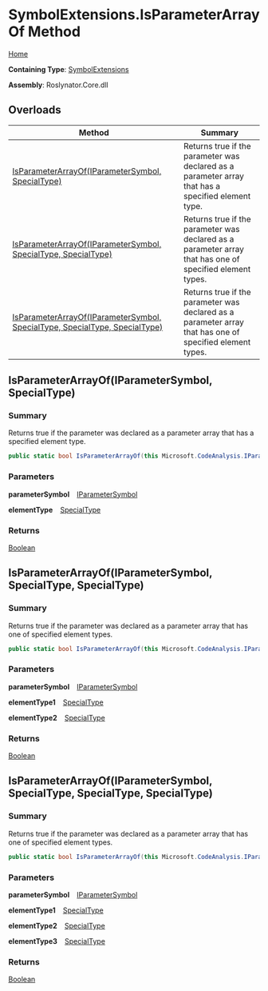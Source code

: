 # SymbolExtensions\.IsParameterArrayOf Method

[Home](../../../README.md)

**Containing Type**: [SymbolExtensions](../README.md)

**Assembly**: Roslynator\.Core\.dll

## Overloads

| Method | Summary |
| ------ | ------- |
| [IsParameterArrayOf(IParameterSymbol, SpecialType)](#Roslynator_SymbolExtensions_IsParameterArrayOf_Microsoft_CodeAnalysis_IParameterSymbol_Microsoft_CodeAnalysis_SpecialType_) | Returns true if the parameter was declared as a parameter array that has a specified element type\. |
| [IsParameterArrayOf(IParameterSymbol, SpecialType, SpecialType)](#Roslynator_SymbolExtensions_IsParameterArrayOf_Microsoft_CodeAnalysis_IParameterSymbol_Microsoft_CodeAnalysis_SpecialType_Microsoft_CodeAnalysis_SpecialType_) | Returns true if the parameter was declared as a parameter array that has one of specified element types\. |
| [IsParameterArrayOf(IParameterSymbol, SpecialType, SpecialType, SpecialType)](#Roslynator_SymbolExtensions_IsParameterArrayOf_Microsoft_CodeAnalysis_IParameterSymbol_Microsoft_CodeAnalysis_SpecialType_Microsoft_CodeAnalysis_SpecialType_Microsoft_CodeAnalysis_SpecialType_) | Returns true if the parameter was declared as a parameter array that has one of specified element types\. |

## IsParameterArrayOf\(IParameterSymbol, SpecialType\) <a name="Roslynator_SymbolExtensions_IsParameterArrayOf_Microsoft_CodeAnalysis_IParameterSymbol_Microsoft_CodeAnalysis_SpecialType_"></a>

### Summary

Returns true if the parameter was declared as a parameter array that has a specified element type\.

```csharp
public static bool IsParameterArrayOf(this Microsoft.CodeAnalysis.IParameterSymbol parameterSymbol, Microsoft.CodeAnalysis.SpecialType elementType)
```

### Parameters

**parameterSymbol** &ensp; [IParameterSymbol](https://docs.microsoft.com/en-us/dotnet/api/microsoft.codeanalysis.iparametersymbol)

**elementType** &ensp; [SpecialType](https://docs.microsoft.com/en-us/dotnet/api/microsoft.codeanalysis.specialtype)

### Returns

[Boolean](https://docs.microsoft.com/en-us/dotnet/api/system.boolean)

## IsParameterArrayOf\(IParameterSymbol, SpecialType, SpecialType\) <a name="Roslynator_SymbolExtensions_IsParameterArrayOf_Microsoft_CodeAnalysis_IParameterSymbol_Microsoft_CodeAnalysis_SpecialType_Microsoft_CodeAnalysis_SpecialType_"></a>

### Summary

Returns true if the parameter was declared as a parameter array that has one of specified element types\.

```csharp
public static bool IsParameterArrayOf(this Microsoft.CodeAnalysis.IParameterSymbol parameterSymbol, Microsoft.CodeAnalysis.SpecialType elementType1, Microsoft.CodeAnalysis.SpecialType elementType2)
```

### Parameters

**parameterSymbol** &ensp; [IParameterSymbol](https://docs.microsoft.com/en-us/dotnet/api/microsoft.codeanalysis.iparametersymbol)

**elementType1** &ensp; [SpecialType](https://docs.microsoft.com/en-us/dotnet/api/microsoft.codeanalysis.specialtype)

**elementType2** &ensp; [SpecialType](https://docs.microsoft.com/en-us/dotnet/api/microsoft.codeanalysis.specialtype)

### Returns

[Boolean](https://docs.microsoft.com/en-us/dotnet/api/system.boolean)

## IsParameterArrayOf\(IParameterSymbol, SpecialType, SpecialType, SpecialType\) <a name="Roslynator_SymbolExtensions_IsParameterArrayOf_Microsoft_CodeAnalysis_IParameterSymbol_Microsoft_CodeAnalysis_SpecialType_Microsoft_CodeAnalysis_SpecialType_Microsoft_CodeAnalysis_SpecialType_"></a>

### Summary

Returns true if the parameter was declared as a parameter array that has one of specified element types\.

```csharp
public static bool IsParameterArrayOf(this Microsoft.CodeAnalysis.IParameterSymbol parameterSymbol, Microsoft.CodeAnalysis.SpecialType elementType1, Microsoft.CodeAnalysis.SpecialType elementType2, Microsoft.CodeAnalysis.SpecialType elementType3)
```

### Parameters

**parameterSymbol** &ensp; [IParameterSymbol](https://docs.microsoft.com/en-us/dotnet/api/microsoft.codeanalysis.iparametersymbol)

**elementType1** &ensp; [SpecialType](https://docs.microsoft.com/en-us/dotnet/api/microsoft.codeanalysis.specialtype)

**elementType2** &ensp; [SpecialType](https://docs.microsoft.com/en-us/dotnet/api/microsoft.codeanalysis.specialtype)

**elementType3** &ensp; [SpecialType](https://docs.microsoft.com/en-us/dotnet/api/microsoft.codeanalysis.specialtype)

### Returns

[Boolean](https://docs.microsoft.com/en-us/dotnet/api/system.boolean)

